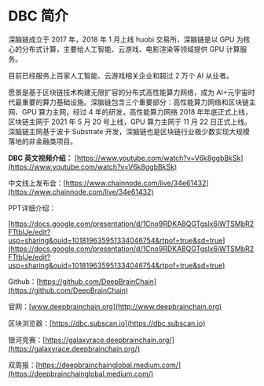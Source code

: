 # DBC 简介

深脑链成立于 2017 年，2018 年 1 月上线 huobi 交易所，深脑链是以 GPU 为核心的分布式计算，主要给人工智能、云游戏、电影渲染等领域提供 GPU 计算服务。

目前已经服务上百家人工智能、云游戏相关企业和超过 2 万个 AI 从业者。

愿景是基于区块链技术构建无限扩容的分布式高性能算力网络，成为 AI+元宇宙时代最重要的算力基础设施。深脑链包含三个重要部分：高性能算力网络和区块链主网、GPU 算力主网，经过 4 年的研发，高性能算力网络 2018 年年底正式上线，区块链主网于 2021 年 5 月 20 号上线，GPU 算力主网于 11 月 22 日正式上线。深脑链主网基于波卡 Substrate 开发，深脑链也是区块链行业极少数实现大规模落地的非金融类项目。

**DBC 英文视频介绍：** [https://www.youtube.com/watch?v=V6k8ggbBkSk](https://www.youtube.com/watch?v=V6k8ggbBkSk)

中文线上发布会：[https://www.chainnode.com/live/34e61432](https://www.chainnode.com/live/34e61432)

PPT详细介绍：

[https://docs.google.com/presentation/d/1Cno9RDKA8QGTgslx6iWTSMbR2FTtbIJe/edit?usp=sharing&ouid=101819635951334046754&rtpof=true&sd=true](https://docs.google.com/presentation/d/1Cno9RDKA8QGTgslx6iWTSMbR2FTtbIJe/edit?usp=sharing&ouid=101819635951334046754&rtpof=true&sd=true)

Github：[https://github.com/DeepBrainChain](https://github.com/DeepBrainChain)

官网：[www.deepbrainchain.org](http://www.deepbrainchain.org)

区块浏览器：[https://dbc.subscan.io](https://dbc.subscan.io)

银河竞赛：[https://galaxyrace.deepbrainchain.org/](https://galaxyrace.deepbrainchain.org/)

双周报：[https://deepbrainchainglobal.medium.com/](https://deepbrainchainglobal.medium.com/)
